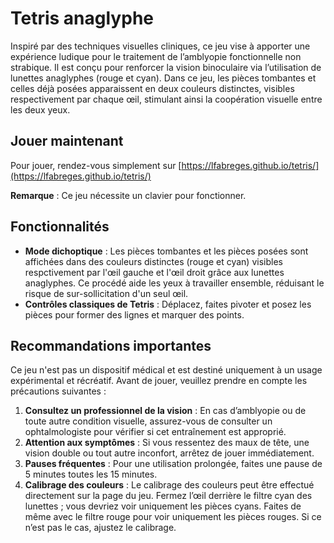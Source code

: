 # Tetris anaglyphe

Inspiré par des techniques visuelles cliniques, ce jeu vise à apporter une expérience ludique pour le traitement de
l’amblyopie fonctionnelle non strabique. Il est conçu pour renforcer la vision binoculaire via l’utilisation de lunettes
anaglyphes (rouge et cyan). Dans ce jeu, les pièces tombantes et celles déjà posées apparaissent en deux couleurs distinctes,
visibles respectivement par chaque œil, stimulant ainsi la coopération visuelle entre les deux yeux.

## Jouer maintenant

Pour jouer, rendez-vous simplement sur [https://lfabreges.github.io/tetris/](https://lfabreges.github.io/tetris/)

**Remarque** : Ce jeu nécessite un clavier pour fonctionner.

## Fonctionnalités

- **Mode dichoptique** : Les pièces tombantes et les pièces posées sont affichées dans des couleurs distinctes (rouge et cyan) visibles respctivement par l'œil gauche et l'œil droit grâce aux lunettes anaglyphes. Ce procédé aide les yeux à travailler ensemble, réduisant le risque de sur-sollicitation d'un seul œil.
- **Contrôles classiques de Tetris** : Déplacez, faites pivoter et posez les pièces pour former des lignes et marquer des points.

## Recommandations importantes

Ce jeu n'est pas un dispositif médical et est destiné uniquement à un usage expérimental et récréatif. Avant de jouer, veuillez prendre en compte les précautions suivantes :

1. **Consultez un professionnel de la vision** : En cas d’amblyopie ou de toute autre condition visuelle, assurez-vous de consulter un ophtalmologiste pour vérifier si cet entraînement est approprié.
2. **Attention aux symptômes** : Si vous ressentez des maux de tête, une vision double ou tout autre inconfort, arrêtez de jouer immédiatement.
3. **Pauses fréquentes** : Pour une utilisation prolongée, faites une pause de 5 minutes toutes les 15 minutes.
4. **Calibrage des couleurs** : Le calibrage des couleurs peut être effectué directement sur la page du jeu. Fermez l’œil derrière le filtre cyan des lunettes ; vous devriez voir uniquement les pièces cyans. Faites de même avec le filtre rouge pour voir uniquement les pièces rouges. Si ce n’est pas le cas, ajustez le calibrage.
